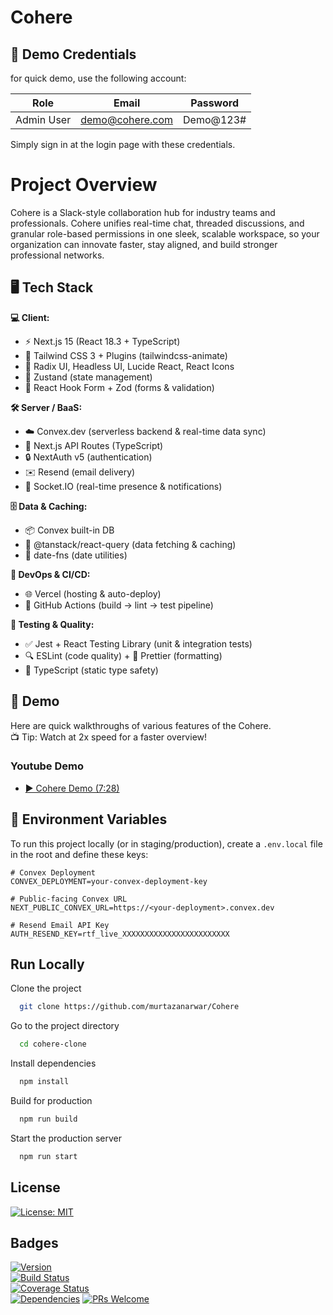 # Cohere
## 🧪 Demo Credentials

for quick demo, use the following account:

| Role       | Email                     | Password   |
| ---------- | ------------------------- | ---------- |
| Admin User | demo@cohere.com     | Demo@123#  |

Simply sign in at the login page with these credentials.
# Project Overview

Cohere is a Slack-style collaboration hub for industry teams and professionals. Cohere unifies real-time chat, threaded discussions, and granular role-based permissions in one sleek, scalable workspace, so your organization can innovate faster, stay aligned, and build stronger professional networks.
## 🖥️ Tech Stack

**💻 Client:**  
- ⚡ Next.js 15 (React 18.3 + TypeScript)  
- 🎨 Tailwind CSS 3 + Plugins (tailwindcss-animate)  
- 🧩 Radix UI, Headless UI, Lucide React, React Icons  
- 🌱 Zustand (state management)  
- 📝 React Hook Form + Zod (forms & validation)  

**🛠️ Server / BaaS:**  
- ☁️ Convex.dev (serverless backend & real-time data sync)  
- 🔌 Next.js API Routes (TypeScript)  
- 🔒 NextAuth v5 (authentication)
- ✉️ Resend (email delivery) 
- 🔔 Socket.IO (real-time presence & notifications)  

**🗄️ Data & Caching:**  
- 📦 Convex built-in DB  
- 🔄 @tanstack/react-query (data fetching & caching)  
- 📅 date-fns (date utilities)  

**🚀 DevOps & CI/CD:**  
- 🌐 Vercel (hosting & auto-deploy)  
- 🤖 GitHub Actions (build → lint → test pipeline)   

**🧪 Testing & Quality:**  
- ✅ Jest + React Testing Library (unit & integration tests)  
- 🔍 ESLint (code quality) + 🎨 Prettier (formatting)  
- 🔐 TypeScript (static type safety)  

## 🚀 Demo

Here are quick walkthroughs of various features of the Cohere.  
📺 Tip: Watch at 2x speed for a faster overview!

### Youtube Demo
- [▶️ Cohere Demo (7:28)](https://youtu.be/ssDTyOHcHuI)

## 🔐 Environment Variables

To run this project locally (or in staging/production), create a `.env.local` file in the root and define these keys:

```dotenv
# Convex Deployment
CONVEX_DEPLOYMENT=your-convex-deployment-key

# Public-facing Convex URL
NEXT_PUBLIC_CONVEX_URL=https://<your-deployment>.convex.dev

# Resend Email API Key
AUTH_RESEND_KEY=rtf_live_XXXXXXXXXXXXXXXXXXXXXXXX
```
## Run Locally

Clone the project

```bash
  git clone https://github.com/murtazanarwar/Cohere
```

Go to the project directory

```bash
  cd cohere-clone
```

Install dependencies

```bash
  npm install
```

Build for production

```bash
  npm run build
```

Start the production server

```bash
  npm run start
```
## License

[![License: MIT](https://img.shields.io/badge/License-MIT-green.svg)](https://choosealicense.com/licenses/mit/)  

## Badges

[![Version](https://img.shields.io/npm/v/cohere.svg)](https://www.npmjs.com/package/cohere)  
[![Build Status](https://img.shields.io/github/actions/workflow/status/your-username/cohere/ci.yml?branch=main)](https://github.com/your-username/cohere/actions)  
[![Coverage Status](https://img.shields.io/codecov/c/gh/your-username/cohere/main.svg)](https://codecov.io/gh/your-username/cohere)  
[![Dependencies](https://img.shields.io/librariesio/release/npm/cohere)](https://libraries.io/npm/cohere) 
[![PRs Welcome](https://img.shields.io/badge/PRs-welcome-brightgreen.svg)](https://github.com/your-username/cohere/pulls)  
